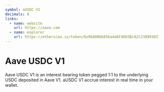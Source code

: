 ```yaml
---
symbol: aUSDC V1
decimals: 6
links:
  - name: website
    url: https://aave.com
  - name: explorer
    url: https://etherscan.io/token/0x9bA00D6856a4eDF4665BcA2C2309936572473B7E
---
```


# Aave USDC V1

Aave USDC V1 is an interest bearing token pegged 1:1 to the underlying USDC deposited in Aave V1. aUSDC V1 accrue interest in real time in your wallet.
